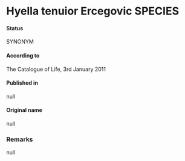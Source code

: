 # Hyella tenuior Ercegovic SPECIES

#### Status
SYNONYM

#### According to
The Catalogue of Life, 3rd January 2011

#### Published in
null

#### Original name
null

### Remarks
null